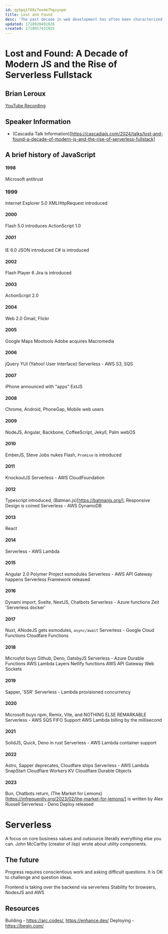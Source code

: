 ```yaml
---
id: qybpq1f88z7eo4e7hgoynpm
title: Lost and Found
desc: 'The past decade in web development has often been characterized as a "lost decade" for modern JavaScript, marked by fragmentation and shifting paradigms. Meanwhile, serverless architectures have quietly grown more capable and influential. This talk examines the dual evolution of JavaScript frameworks and serverless technologies, highlighting the challenges and triumphs of each. We'll discuss how serverless has matured to become a cornerstone of scalable, efficient backend solutions, and how modern JavaScript has navigated its turbulent journey.'
updated: 1718920491826
created: 1718917431925
---
```

# Lost and Found: A Decade of Modern JS and the Rise of Serverless Fullstack
## Brian Leroux
[YouTube Recording](https://www.youtube.com/watch?v=-B8ANxb6sns)

## Speaker Information
- (Cascadia Talk Information)[https://cascadiajs.com/2024/talks/lost-and-found-a-decade-of-modern-js-and-the-rise-of-serverless-fullstack]


## A brief history of JavaScript
#### 1998
Microsoft antitrust

### 1999
Internet Explorer 5.0
XMLHttpRequest introduced

#### 2000
Flash 5.0 introduces ActionScript 1.0

##### 2001
IE 6.0
JSON introduced
C# is introduced

#### 2002
Flash Player 6
Jira is introduced

#### 2003
ActionScript 2.0
#### 2004
Web 2.0
Gmail, Flickr
#### 2005
Google Maps
Mootools
Adobe acquires Macromedia
#### 2006
jQuery
YUI (Yahoo! User Interface)
Serverless - AWS S3, SQS
#### 2007
iPhone announced with "apps"
ExtJS
#### 2008
Chrome, Android, PhoneGap, Mobile web users

#### 2009
NodeJS, Angular, Backbone, CoffeeScript, Jekyll, Palm webOS
#### 2010
EmberJS, Steve Jobs nukes Flash, `Promise` is introduced
#### 2011
KnockoutJS
Serverless - AWS CloudFoundation
#### 2012
Typescript introduced, (Batman.js)[https://batmanjs.org/], Responsive Design is coined
Serverless - AWS DynamoDB
#### 2013 
React
#### 2014
Serverless - AWS Lambda
#### 2015
Angular 2.0
Polymer Project
esmodules
Serverless - AWS API Gateway happens
Serverless Framework released
#### 2016
Dynami import, Svelte, NextJS, Chatbots
Serverless - Azure functions
Zeit 'Serverless docker'

#### 2017
Nuxt, ANodeJS gets esmodules, `async/await`
Serverless - Google Cloud Functions
Cloudfare Functions
#### 2018
Microsfot buys Github, Deno, GatsbyJS
Serverless - Azure Durable Functions
AWS Lambda Layers
Netlify functions
AWS API Gateway Web Sockets
#### 2019
Sapper, 'SSR'
Serverless - Lambda provisioned concurrency
#### 2020
Microsoft buys npm, Remix, Vite, and NOTHING ELSE REMARKABLE
Serverless - AWS SQS FIFO Support
AWS Lambda billing by the millisecond

#### 2021
SolidJS, Quick, Deno in rust
Serverless - AWS Lambda container support
#### 2022
Astro, Sapper deprecates, Cloudfare ships
Serverless - AWS Lambda SnapStart
Cloudflare Workers KV
Cloudflare Durable Objects
#### 2023
Bun, Chatbots return, (The Market for Lemons)[https://infrequently.org/2023/02/the-market-for-lemons/] is written by Alex Russell
Serverless - Deno Deploy released

# Serverless
A focus on core business values and outsource literally everything else you can.
John McCarthy (creator of lisp) wrote about utility components.

## The future
Progress requires conscientious work and asking difficult questions. It is OK to challenge and question ideas.

Frontend is taking over the backend via serverless
Stability for browsers, NodesJS and AWS

## Resources
Building - https://arc.codes/, https://enhance.dev/ 
Deploying - https://begin.com/
